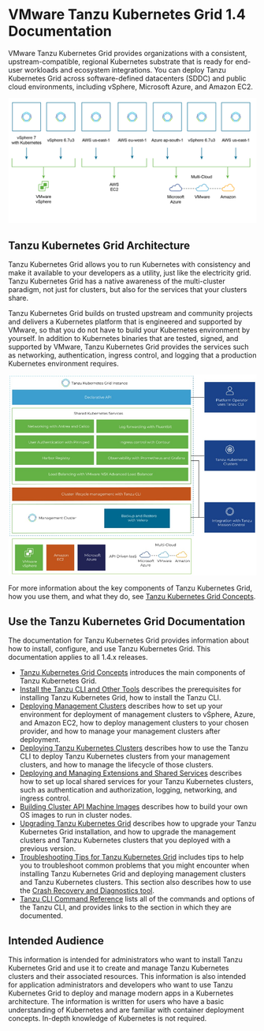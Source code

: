 # VMware Tanzu Kubernetes Grid 1.4 Documentation

VMware Tanzu Kubernetes Grid provides organizations with a consistent, upstream-compatible, regional Kubernetes substrate that is ready for end-user workloads and ecosystem integrations. You can deploy Tanzu Kubernetes Grid across software-defined datacenters (SDDC) and public cloud environments, including vSphere, Microsoft Azure, and Amazon EC2.

![Tanzu Kubernetes Grid platforms](images/tkg-platforms.jpg)

## <a id="architecture"></a> Tanzu Kubernetes Grid Architecture

Tanzu Kubernetes Grid allows you to run Kubernetes with consistency and make it available to your developers as a utility, just like the electricity grid. Tanzu Kubernetes Grid has a native awareness of the multi-cluster paradigm, not just for clusters, but also for the services that your clusters share.

Tanzu Kubernetes Grid builds on trusted upstream and community projects and delivers a Kubernetes platform that is engineered and supported by VMware, so that you do not have to build your Kubernetes environment by yourself. In addition to Kubernetes binaries that are tested, signed, and supported by VMware, Tanzu Kubernetes Grid provides the services such as networking, authentication, ingress control, and logging that a production Kubernetes environment requires.

![Tanzu Kubernetes Grid architecture](images/tkg-architecture.jpg)

For more information about the key components of Tanzu Kubernetes Grid, how you use them, and what they do, see [Tanzu Kubernetes Grid Concepts](tkg-concepts.md).

## <a id="docs"></a> Use the Tanzu Kubernetes Grid Documentation

The documentation for Tanzu Kubernetes Grid provides information about how to install, configure, and use Tanzu Kubernetes Grid. This documentation applies to all 1.4.x releases.

- [Tanzu Kubernetes Grid Concepts](tkg-concepts.md) introduces the main components of Tanzu Kubernetes Grid.
- [Install the Tanzu CLI and Other Tools](install-cli.md) describes the prerequisites for installing Tanzu Kubernetes Grid, how to install the Tanzu CLI.
- [Deploying Management Clusters](mgmt-clusters/deploy-management-clusters.md) describes how to set up your environment for deployment of management clusters to vSphere, Azure, and Amazon EC2, how to deploy  management clusters to your chosen provider, and how to manage your management clusters after deployment.
- [Deploying Tanzu Kubernetes Clusters](tanzu-k8s-clusters/index.md) describes how to use the Tanzu CLI to deploy Tanzu Kubernetes clusters from your management clusters, and how to manage the lifecycle of those clusters.
- [Deploying and Managing Extensions and Shared Services](extensions/index.md) describes how to set up local shared services for your Tanzu Kubernetes clusters, such as authentication and authorization, logging, networking, and ingress control.
- [Building Cluster API Machine Images](build-images/index.md) describes how to build your own OS images to run in cluster nodes.
- [Upgrading Tanzu Kubernetes Grid](upgrade-tkg/index.md) describes how to upgrade your Tanzu Kubernetes Grid installation, and how to upgrade the management clusters and Tanzu Kubernetes clusters that you deployed with a previous version.
- [Troubleshooting Tips for Tanzu Kubernetes Grid](troubleshooting-tkg/tips.md) includes tips to help you to troubleshoot common problems that you might encounter when installing Tanzu Kubernetes Grid and deploying management clusters and Tanzu Kubernetes clusters. This section also describes how to use the [Crash Recovery and Diagnostics tool](troubleshooting-tkg/crashd.md).
- [Tanzu CLI Command Reference](tanzu-cli-reference.md) lists all of the commands and options of the Tanzu CLI, and provides links to the section in which they are documented.

## <a id="audience"></a> Intended Audience

This information is intended for administrators who want to install Tanzu Kubernetes Grid and use it to create and manage Tanzu Kubernetes clusters and their associated resources. This information is also intended for application administrators and developers who want to use Tanzu Kubernetes Grid to deploy and manage modern apps in a Kubernetes architecture. The information is written for users who have a basic understanding of Kubernetes and are familiar with container deployment concepts. In-depth knowledge of Kubernetes is not required.
